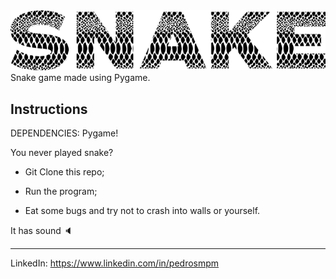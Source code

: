 <img src="./assets/images/snake_title"/>

<br>
Snake game made using Pygame.

## Instructions

DEPENDENCIES: Pygame!

You never played snake?

- Git Clone this repo;

- Run the program;

- Eat some bugs and try not to crash into walls or yourself.

It has sound 🔈

--------
LinkedIn: https://www.linkedin.com/in/pedrosmpm

